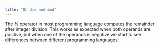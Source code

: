 ```yaml
---
title: "On div and mod"
---
```


The % operator in most programming language computes the remainder after integer division. This works as expected when both operands are positive, but when one of the operands is negative we start to see differences between different programming languages:

<table style="text-align:center; border-collapse: collapse">
    <style type="text/css" scoped>
      td, th {
        padding: 3px 10px;
        border-bottom: 1px solid #000;
        font-family: monospace;
        width: 90px;
      }

      th {
        border: 1px solid #000;
      }
    </style>
    <thead>
        <tr style="background-color: #e0e0e0;">
            <th>Language</th>
            <th>8%3</th>
            <th>(-8)%3</th>
            <th>8%(-3)</th>
            <th>(-8)%(-3)</th>
        </tr>
    </thead>
    <tbody>
        <!-- Group 1: Light Blue -->
        <tr style="background-color: #ffb3d1;"><td>C</td><td>2</td><td>-2</td><td>2</td><td>-2</td></tr>
        <tr style="background-color: #ffb3d1;"><td>Rust</td><td>2</td><td>-2</td><td>2</td><td>-2</td></tr>
        <tr style="background-color: #ffb3d1;"><td>OCaml</td><td>2</td><td>-2</td><td>2</td><td>-2</td></tr>
        <tr style="background-color: #ffb3d1;"><td>Java</td><td>2</td><td>-2</td><td>2</td><td>-2</td></tr>
        <tr style="background-color: #ffb3d1;"><td>Pascal</td><td>2</td><td>-2</td><td>2</td><td>-2</td></tr>
        <tr style="background-color: #ffb3d1;"><td>Julia</td><td>2</td><td>-2</td><td>2</td><td>-2</td></tr>
        <!-- Group 2: Light Green -->
        <tr style="background-color: #b3ffb3;"><td>Python</td><td>2</td><td>1</td><td>-1</td><td>-2</td></tr>
        <tr style="background-color: #b3ffb3;"><td>Ruby</td><td>2</td><td>1</td><td>-1</td><td>-2</td></tr>
        <tr style="background-color: #b3ffb3;"><td>Racket</td><td>2</td><td>1</td><td>-1</td><td>-2</td></tr>
        <tr style="background-color: #b3ffb3;"><td>Mathematica</td><td>2</td><td>1</td><td>-1</td><td>-2</td></tr>
        <tr style="background-color: #b3ffb3;"><td>R</td><td>2</td><td>1</td><td>-1</td><td>-2</td></tr>
        <tr style="background-color: #b3ffb3;"><td>Haskell</td><td>2</td><td>1</td><td>-1</td><td>-2</td></tr>
        <!-- Group 3: Light Pink -->
        <tr style="background-color: #b3e0ff;"><td>Koka</td><td>2</td><td>1</td><td>2</td><td>1</td></tr>
    </tbody>
</table>

<br>
As you can see, all languages agree when both operands are positive, but there are three different ways to define the % operator when one of the operands is negative. The question I want to answer in this post is: **which of these three options is the best?**

To answer this question, we need to first understand the relationship between the div and mod operators.

## The relation between div and mod

The mod operator `x%n` is intimately related to the integer div operator `x/n`.
To distinguish this from mathematical division, I'll write this `x//n` like Python. In order for the choice of div-mod pair to make sense, we want these operators to satisfy the following equation:

    x%n = x - (x//n)*n

That is, we want the mod operator to actually give us the remainder after division.
This means that if we define integer division, then we have no choice for the mod operator because it is already determined by that equation.

## Option 1: C, Rust, OCaml, Java, Pascal, Julia

These languages define the div operator as *truncated* division, which means that the result is rounded toward zero:

$$x//n = \mathsf{trunc}\left(\frac{x}{n}\right)$$

We then define the mod operator in terms of the div operator:

$$x\%n = x - (x//n) \cdot n$$

## Option 2: Python, Ruby, Racket, Mathematica, R, Haskell

These languages define the div operator as *floored* division, which means that the result is rounded toward negative infinity:

$$x//n = \mathsf{floor}\left(\frac{x}{n}\right)$$

We then define the mod operator in terms of the div operator:

$$x\%n = x - (x//n) \cdot n$$

## Option 3: Koka

Koka takes a different approach, and instead defines the *mod* operator first.
Koka defines `x%n` as the *smallest non-negative number that makes `x - x%n` evenly divisible by `n`*:

$$x\%n = \mathsf{min} \{ y \in \mathbb{N} \mid x - y \text{ is divisible by } n \}$$

We can then define the div operator in terms of the mod operator:

$$x//n = \frac{x - x\%n}{n}$$

This works because `x - x%n` is always divisible by `n`, so the result is always an integer.

## Which is best?

Firstly, note that option 2 and option 3 agree about `x%n` whenever `n` is positive: they always give a result in the range `0..n-1` in that case.
Option 1, on the other hand, will give a negative result for `x%n` when `x` is negative, even when `n` is positive. This is bad, because it means that if you do something like `x % some_array.length`, you may get an index that is not even in bounds of the array. The second reason it's bad, is that `x%n` doesn't give you a unique representative of the equivalence class `x mod n`.

<span style="color: red; font-weight: bold">Option 1 is bad. If you're developing a new language, don't do this.</span>

Now, let's compare option 2 and option 3. The main difference is that option 2 gives you a more natural definition of the div operator, whereas option 3 gives you a more natural definition of the mod operator. The question is: which one is more useful?

This is less clear, and I'd argue that both options are acceptable. The advantage of option 3 is that it lets you more straightforwardly convert numbers to negative base. The same code that works for positive base also works for negative base.

On the other hand, option 2 is more natural for the div operator, and it is easy to get the Euclidean mod using the floored mod: `mod_euclid(x,n) = x % abs(n)`. I would argue that if your code is doing mod with negative divisors, then it is in fact clearer to have that explicit `abs` in your code as a signifier that something is going on.

<span style="color: green; font-weight: bold">Option 2 and 3 are both good. If you're developing a new language, choose one of these.</span>

They only differ for `x%n` when `n` is negative. That's not a common case, so it's not a big deal. I can see arguments in favor of both options. Which one would you choose? Let me know in the comments.

## Further reading

There are two great articles investigating this question, which I recommend reading:

1. [Division and Modulus for Computer Scientists](https://www.microsoft.com/en-us/research/wp-content/uploads/2016/02/divmodnote-letter.pdf
) by Daan Leijen
2. [The Euclidean Definition of the Functions div and mod](https://dl.acm.org/doi/pdf/10.1145/128861.128862) by Raymond Boute
